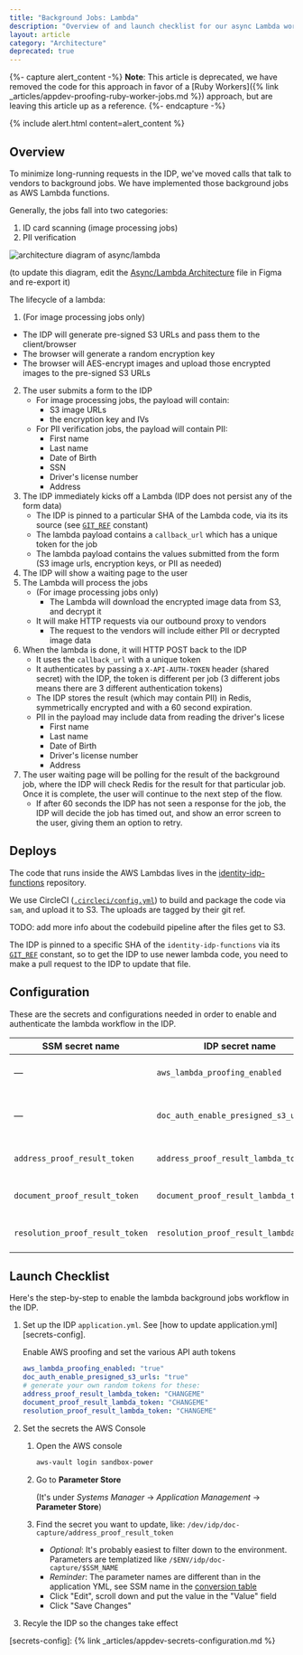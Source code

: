 ```yaml
---
title: "Background Jobs: Lambda"
description: "Overview of and launch checklist for our async Lambda workers"
layout: article
category: "Architecture"
deprecated: true
---
```


{%- capture alert_content -%}
**Note**: This article is deprecated, we have removed the code for this
approach in favor of a [Ruby Workers]({% link _articles/appdev-proofing-ruby-worker-jobs.md %}) approach, but are
leaving this article up as a reference.
{%- endcapture -%}

{% include alert.html content=alert_content %}

## Overview

To minimize long-running requests in the IDP, we've moved calls that talk to vendors
to background jobs. We have implemented those background jobs as AWS Lambda functions.

Generally, the jobs fall into two categories:

1. ID card scanning (image processing jobs)
2. PII verification


![architecture diagram of async/lambda]({{site.baseurl}}/images/lambda-async-diagram.png)

(to update this diagram, edit the [Async/Lambda Architecture][figma] file in Figma and re-export it)

[figma]: https://www.figma.com/file/w3TLJopAqDMjER3uCo8Y6v/Async%2FLambda-Architecture?node-id=0%3A1

The lifecycle of a lambda:

1. (For image processing jobs only)
  - The IDP will generate pre-signed S3 URLs and pass them to the client/browser
  - The browser will generate a random encryption key
  - The browser will AES-encrypt images and upload those encrypted images to the pre-signed S3 URLs
2. The user submits a form to the IDP
    - For image processing jobs, the payload will contain:
        - S3 image URLs
        - the encryption key and IVs
    - For PII verification jobs, the payload will contain PII:
        - First name
        - Last name
        - Date of Birth
        - SSN
        - Driver's license number
        - Address
3. The IDP immediately kicks off a Lambda (IDP does not persist any of the form data)
    - The IDP is pinned to a particular SHA of the Lambda code, via its its source (see [`GIT_REF`][git-ref] constant)
    - The lambda payload contains a `callback_url` which has a unique token for the job
    - The lambda payload contains the values submitted from the form (S3 image urls, encryption keys, or PII as needed)
4. The IDP will show a waiting page to the user
5. The Lambda will process the jobs
    - (For image processing jobs only)
        - The Lambda will download the encrypted image data from S3, and decrypt it
    - It will make HTTP requests via our outbound proxy to vendors
        - The request to the vendors will include either PII or decrypted image data
6. When the lambda is done, it will HTTP POST back to the IDP
    - It uses the `callback_url` with a unique token
    - It authenticates by passing a `X-API-AUTH-TOKEN` header (shared secret) with the IDP, the token
      is different per job (3 different jobs means there are 3 different authentication tokens)
    - The IDP stores the result (which may contain PII) in Redis, symmetrically encrypted and
      with a 60 second expiration.
    - PII in the payload may include data from reading the driver's licese
        - First name
        - Last name
        - Date of Birth
        - Driver's license number
        - Address
7. The user waiting page will be polling for the result of the background job, where the IDP will
   check Redis for the result for that particular job. Once it is complete, the user will continue
   to the next step of the flow.
    - If after 60 seconds the IDP has not seen a response for the job, the IDP will decide the job
      has timed out, and show an error screen to the user, giving them an option to retry.

[git-ref]: https://github.com/18F/identity-idp/blob/main/app/services/lambda_jobs/git_ref.rb

## Deploys

The code that runs inside the AWS Lambdas lives in the [identity-idp-functions][identity-idp-functions] repository.

We use CircleCI ([`.circleci/config.yml`][circleci]) to build and package the code via `sam`, and upload it to S3. The uploads
are tagged by their git ref.

TODO: add more info about the codebuild pipeline after the files get to S3.

The IDP is pinned to a specific SHA of the `identity-idp-functions` via its [`GIT_REF`][git-ref] constant, so
to get the IDP to use newer lambda code, you need to make a pull request to the IDP to update that file.

[identity-idp-functions]: https://github.com/18F/identity-idp-functions
[circleci]: https://github.com/18F/identity-idp-functions/blob/main/.circleci/config.yml

## Configuration

These are the secrets and configurations needed in order to enable and authenticate
the lambda workflow in the IDP.

<a id="parameter-name-conversion" />

| SSM secret name                 | IDP secret name                        | Purpose |
| ----                            | ----                                   | ---- |
| —                               | `aws_lambda_proofing_enabled`          | Enables lambdas in the IDP |
| —                               | `doc_auth_enable_presigned_s3_urls`    | Enables uploading images to S3 in the IDP |
| `address_proof_result_token`    | `address_proof_result_lambda_token`    | Shared authentication secret |
| `document_proof_result_token`   | `document_proof_result_lambda_token`   | Shared authentication secret |
| `resolution_proof_result_token` | `resolution_proof_result_lambda_token` | Shared authentication secret |


## Launch Checklist

Here's the step-by-step to enable the lambda background jobs workflow in the IDP.

1. Set up the IDP `application.yml`. See [how to update application.yml][secrets-config].

    Enable AWS proofing and set the various API auth tokens

    ```yaml
    aws_lambda_proofing_enabled: "true"
    doc_auth_enable_presigned_s3_urls: "true"
    # generate your own random tokens for these:
    address_proof_result_lambda_token: "CHANGEME"
    document_proof_result_lambda_token: "CHANGEME"
    resolution_proof_result_lambda_token: "CHANGEME"
    ```

2. Set the secrets the AWS Console

    1. Open the AWS console
        ```bash
        aws-vault login sandbox-power
        ```
    2. Go to **Parameter Store**

        (It's under _Systems Manager_ → _Application Management_ → **Parameter Store**)

    3. Find the secret you want to update, like: `/dev/idp/doc-capture/address_proof_result_token`

        - _Optional_: It's probably easiest to filter down to the environment.
          Parameters are templatized like `/$ENV/idp/doc-capture/$SSM_NAME`
        - _Reminder_: The parameter names are different than in the application YML,
          see SSM name in the [conversion table](#parameter-name-conversion)
        - Click "Edit", scroll down and put the value in the "Value" field
        - Click "Save Changes"

3. Recyle the IDP so the changes take effect

[secrets-config]: {% link _articles/appdev-secrets-configuration.md %}
